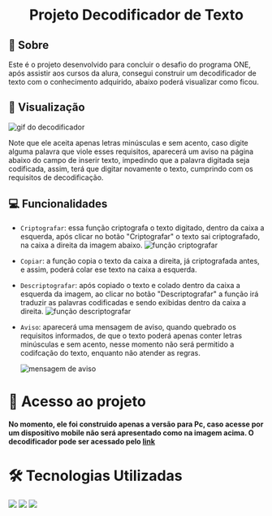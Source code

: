### <h1 align="center"> Projeto Decodificador de Texto </h1> 

<h2> 🔐 Sobre</h2>
<p>Este é o projeto desenvolvido para concluir o desafio do programa ONE, após assistir aos cursos da alura, consegui construir um decodificador de texto com o conhecimento adquirido, 
abaixo poderá visualizar como ficou.</p>

<h2> 👀 Visualização</h2>

![gif do decodificador](https://github.com/user-attachments/assets/96a2d3b8-488e-4503-89df-7e7990326d9d)

<p>Note que ele aceita apenas letras minúsculas e sem acento,
caso digite alguma palavra que viole esses requisitos, aparecerá um aviso na página abaixo do campo de inserir texto, impedindo que a palavra digitada seja codificada,
assim, terá que digitar novamente o texto, cumprindo com os requisitos de decodificação.</p>

<h2> 💻 Funcionalidades</h2>
<p>
  
- `Criptografar`: essa função criptografa o texto digitado, dentro da caixa a esquerda, após clicar no botão "Criptografar" o texto sai criptografado, na caixa a direita da imagem abaixo.
  ![função criptografar](https://github.com/user-attachments/assets/71073a9f-97bb-4f62-8dbf-3c617b5158e7)


- `Copiar`: a função copia o texto da caixa a direita, já criptografada antes, e assim, poderá colar ese texto na caixa a esquerda.
- `Descriptografar`: após copiado o texto e colado dentro da caixa a esquerda da imagem, ao clicar no botão "Descriptografar" a função irá traduzir as palavras codificadas e sendo exibidas dentro da caixa a direita.
   ![função descriptografar](https://github.com/user-attachments/assets/60bc7ceb-8fb9-4380-978c-e66851a1f434)

- `Aviso`: aparecerá uma mensagem de aviso, quando quebrado os requisitos informados, de que o texto poderá apenas conter letras minúsculas e sem acento, nesse momento não será permitido a codifcação do texto, enquanto não atender as regras.</p>
![mensagem de aviso](https://github.com/user-attachments/assets/ebcb9298-ba81-47e2-a7d7-4870f16da701)


# 📁 Acesso ao projeto

**No momento, ele foi construido apenas a versão para Pc, caso acesse por um dispositivo mobile não será apresentado como na imagem acima. 
O decodificador pode ser acessado pelo <a href="https://kristtofer-bruno.github.io/decodificador/">link</a>**

# 🛠️ Tecnologias Utilizadas

<div>
  <img src="https://img.shields.io/badge/HTML-239120?style=for-the-badge&logo=html5&logoColor=white">
  <img src="https://img.shields.io/badge/CSS-239120?&style=for-the-badge&logo=css3&logoColor=white">
  <img src="https://img.shields.io/badge/JavaScript-F7DF1E?style=for-the-badge&logo=javascript&logoColor=black">
</div>
